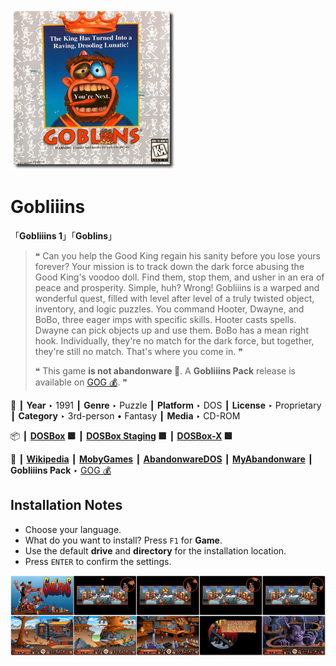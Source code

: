 ![](Thumbnail.png "application-thumbnail")

# Gobliiins

「**Gobliiins 1**」「**Goblins**」

> ❝ Can you help the Good King regain his sanity before you lose yours forever? Your mission is to track down the dark force abusing the Good King's voodoo doll. Find them, stop them, and usher in an era of peace and prosperity. Simple, huh? Wrong! Gobliiins is a warped and wonderful quest, filled with level after level of a truly twisted object, inventory, and logic puzzles. You command Hooter, Dwayne, and BoBo, three eager imps with specific skills. Hooter casts spells. Dwayne can pick objects up and use them. BoBo has a mean right hook. Individually, they're no match for the dark force, but together, they're still no match. That's where you come in. ❞
>
> ❝ This game **is not abandonware 🚫**. A **Gobliiins Pack** release is available on [GOG 💰](https://www.gog.com/en/game/gobliiins_pack). ❞
>

📌 ┃ **Year** ‣ 1991 ┃ **Genre** ‣ Puzzle ┃ **Platform** ‣ DOS ┃ **License** ‣ Proprietary ┃ **Category** ‣ 3rd-person • Fantasy ┃ **Media** ‣ CD-ROM 

📦 ┃ **[DOSBox](https://www.dosbox.com/) 🟩** ┃ **[DOSBox Staging](https://dosbox-staging.github.io/) 🟩** ┃ **[DOSBox-X](https://dosbox-x.com/) 🟩** 

📎 ┃ **[Wikipedia](https://en.wikipedia.org/wiki/Gobliiins#Gobliiins_(1991))** ┃ **[MobyGames](https://www.mobygames.com/game/1154/gobliiins/)** ┃ **[AbandonwareDOS](https://www.abandonwaredos.com/abandonware-game.php?abandonware=Gobliiins&gid=1545)** ┃ **[MyAbandonware](https://www.myabandonware.com/game/gobliiins-1f1)** ┃ **Gobliiins Pack** ‣ [GOG 💰](https://www.gog.com/en/game/gobliiins_pack) 

## Installation Notes
- Choose your language.
- What do you want to install? Press `F1` for **Game**.
- Use the default **drive** and **directory** for the installation location.
- Press `ENTER` to confirm the settings.

![](Montage.png "Gobliiins")


